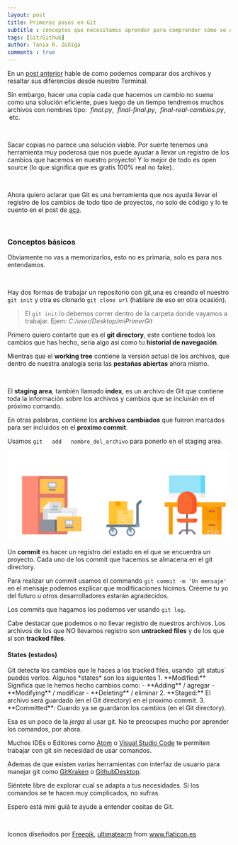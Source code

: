 ```yaml
---
layout: post
title: Primeros pasos en Git
subtitle : conceptos que necesitamos aprender para comprender cómo se organizan las cosas y cómo se rastrean nuestros archivos con Git.
tags: [Git/Github]
author: Tania R. Zúñiga
comments : true
---
```


En un [post anterior](https://tanx.dev/2020/04/30/before-cv.html) hable de como podemos comparar dos archivos y resaltar sus diferencias desde nuestro Terminal.

Sin embargo, hacer una copia cada que hacemos un cambio no suena como una solución eficiente, pues luego de un tiempo tendremos muchos archivos con nombres tipo: &nbsp;*final.py*,  &nbsp;*final-final.py*, &nbsp;*final-real-cambios.py*, &nbsp;etc. 

<br>

Sacar copias no parece una solución viable. Por suerte tenemos una herramienta muy poderosa que nos puede ayudar a llevar un registro de los cambios que hacemos en nuestro proyecto! Y lo mejor de todo es open source (lo que significa que es gratis 100% real no fake).

<br>

Ahora quiero aclarar que Git es una herramienta que nos ayuda llevar el registro de los cambios de todo tipo de proyectos, no solo de código y lo te cuento en el post de [aca](https://tanx.dev/2020/04/30/git-es-para-todos.html).

<br>

<h3>Conceptos básicos</h3>

Obviamente no vas a memorizarlos, esto no es primaria, solo es para nos entendamos.

<br>

Hay dos formas de trabajar un repositorio con git,una es creando el nuestro `git init` y otra es clonarlo `git clone url` (hablare de eso en otra ocasión).

>El `git init` lo debemos correr dentro de la carpeta donde vayamos a trabajar. Ejem: *C:/user/Desktop/miPrimerGit*

Primero quiero contarte que es el **git directory**, este contiene todos los cambios que has hecho, sería algo así como tu **historial de navegación**.

Mientras que el **working tree** contiene la versión actual de los archivos, que dentro de nuestra analogía seria las **pestañas abiertas** ahora mismo.

<br>

El **staging area**, también llamado **index**, es un archivo de Git que contiene toda la información sobre los archivos y cambios que se incluirán en el próximo comando. 

En otras palabras, contiene los **archivos cambiados** que fueron marcados para ser incluidos en el **proximo commit**.

Usamos `git   add   nombre_del_archivo` para ponerlo en el staging area.

![git_environment](\assets\img\gitPrimerosPasos\git_environment.png)

Un **commit** es hacer un registro del estado en el que se encuentra un proyecto. Cada uno de los commit que hacemos se almacena en el git directory.

Para realizar un commit usamos el commando `git commit -m 'Un mensaje'` en el mensaje podemos explicar que modificaciones hicimos. Créeme tu yo del futuro u otros desarrolladores estarán agradecidos.

Los commits que hagamos los podemos ver usando `git log`.

Cabe destacar que podemos o no llevar registro de nuestros archivos. Los archivos de los que NO llevamos registro son **untracked  files** y de los que sí son **tracked files**.


<h4>States (estados)</h4>
Git detecta los cambios que le haces a los tracked files, usando `git status` puedes verlos. Algunos *states* son los siguientes
1. **Modified:** Significa que le hemos hecho cambios como:
   - **Adding** / agregar
   - **Modifying** / modificar
   - **Deleting** / eliminar
2. **Staged:** El archivo será guardado (en el Git directory) en el proximo commit.
3. **Committed**: Cuando ya se guardaron los cambios (en el Git directory).

<br>

Esa es un poco de la *jerga* al usar git. No te preocupes mucho por aprender los comandos, por ahora. 

Muchos IDEs o Editores como [Atom](https://atom.io/) o [Visual Studio Code](https://code.visualstudio.com/) te permiten trabajar con git sin necesidad de usar comandos.

Ademas de que existen varias herramientas con interfaz de usuario para manejar git como [GitKraken](https://www.gitkraken.com/) o [GithubDesktop](https://desktop.github.com/).

Siéntete libre de explorar cual se adapta a tus necesidades. Si los comandos se te hacen muy complicados, no sufras.

Espero está mini guiá te ayude a entender cositas de Git.

<br>

Iconos diseñados por <a href="https://www.flaticon.es/autores/freepik" title="Freepik">Freepik</a>,  <a href="https://www.flaticon.es/autores/ultimatearm" title="ultimatearm">ultimatearm</a> from <a href="https://www.flaticon.es/" title="Flaticon"> www.flaticon.es</a>